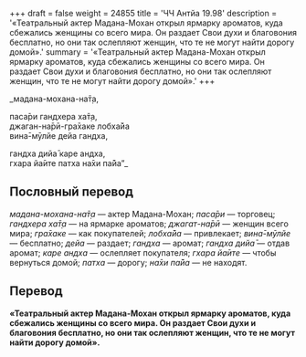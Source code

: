 +++
draft = false
weight = 24855
title = 'ЧЧ Антйа 19.98'
description = '«Театральный актер Мадана-Мохан открыл ярмарку ароматов, куда сбежались женщины со всего мира. Он раздает Свои духи и благовония бесплатно, но они так ослепляют женщин, что те не могут найти дорогу домой».'
summary = '«Театральный актер Мадана-Мохан открыл ярмарку ароматов, куда сбежались женщины со всего мира. Он раздает Свои духи и благовония бесплатно, но они так ослепляют женщин, что те не могут найти дорогу домой».'
+++

_мадана-мохана-на̄т̣а,  
  
паса̄ри гандхера ха̄т̣а,  
джаган-на̄рӣ-гра̄хаке лобха̄йа  
вина̄-мӯлйе дейа гандха,  
  
гандха дийа̄ каре андха,  
гхара йа̄ите патха на̄хи па̄йа”_

## Пословный перевод

_мадана_\-_мохана_\-_на̄т̣а_ — актер Мадана-Мохан; _паса̄ри_ — торговец; _гандхера_ _ха̄т̣а_ — на ярмарке ароматов; _джагат_\-_на̄рӣ_ — женщин всего мира; _гра̄хаке_ — как покупателей; _лобха̄йа_ — привлекает; _вина̄_\-_мӯлйе_ — бесплатно; _дейа_ — раздает; _гандха_ — аромат; _гандха_ _дийа̄_ — отдав аромат; _каре_ _андха_ — ослепляет покупателя; _гхара_ _йа̄ите_ — чтобы вернуться домой; _патха_ — дорогу; _на̄хи_ _па̄йа_ — не находят.

## Перевод

**«Театральный актер Мадана-Мохан открыл ярмарку ароматов, куда сбежались женщины со всего мира. Он раздает Свои духи и благовония бесплатно, но они так ослепляют женщин, что те не могут найти дорогу домой».**
